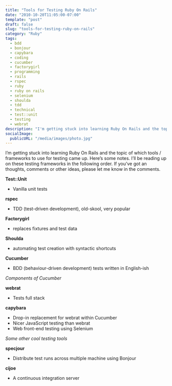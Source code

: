```yaml
---
title: "Tools for Testing Ruby On Rails"
date: "2010-10-20T11:05:00-07:00"
template: "post"
draft: false
slug: "tools-for-testing-ruby-on-rails"
category: "Ruby"
tags:
  - bdd
  - bonjour
  - capybara
  - coding
  - cucumber
  - factorygirl
  - programming
  - rails
  - rspec
  - ruby
  - ruby on rails
  - selenium
  - shoulda
  - tdd
  - technical
  - test::unit
  - testing
  - webrat
description: "I'm getting stuck into learning Ruby On Rails and the topic of which tools / frameworks to use for testing came up. Here's some notes. I'll be reading up on"
socialImage:
  publicURL: "/media/images/photo.jpg"
---
```

I’m getting stuck into learning Ruby On Rails and the topic of which tools / frameworks to use for testing came up. Here’s some notes. I’ll be reading up on these testing frameworks in the following order. If you’ve got an thoughts, comments or other ideas, please let me know in the comments.

__Test::Unit__

*   Vanilla unit tests

__rspec__

*   TDD (test-driven development), old-skool, very popular

__Factorygirl__

*   replaces fixtures and test data

__Shoulda__

*   automating test creation with syntactic shortcuts

__Cucumber__

*   BDD (behaviour-driven development) tests written in English-ish

_Components of Cucumber_

__webrat__

*   Tests full stack

__capybara__

*   Drop-in replacement for webrat within Cucumber
*   Nicer JavaScript testing than webrat
*   Web front-end testing using Selenium

_Some other cool testing tools_

__specjour__

*   Distribute test runs across multiple machine using Bonjour

__cijoe__

*   A continuous integration server

